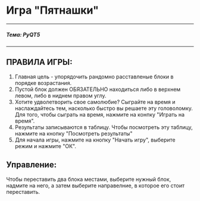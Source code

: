 # Игра "Пятнашки"

------

##### Тема: PyQT5

------

## ПРАВИЛА ИГРЫ:
1) Главная цель - упорядочить рандомно расставленые блоки в порядке возрастания.
2) Пустой блок должен ОБЯЗАТЕЛЬНО находиться либо в верхнем левом, либо в ниднем правом углу.
3) Хотите удволетворить свое самолюбие? Сыграйте на время и наслаждайтесь тем, насколько быстро вы решаете эту головоломку. Для того, чтобы сыграть на время, нажмите на конпку "Играть на время".
4) Результаты записываются в таблицу. Чтобы посмотреть эту таблицу, нажмите на кнопку "Посмотреть результаты"
5) Для начала игры, нажмите на кнопку "Начать игру", выберите режим и нажмите "ОК".

## Управление:

Чтобы переставить два блока местами, выберите нужный блок, надмите на него, а затем выберите направелние, в которое его стоит переставить.
